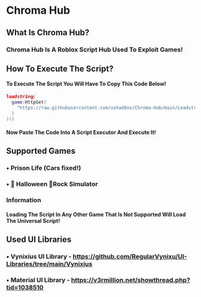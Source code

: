 # Chroma Hub

## What Is Chroma Hub?

### Chroma Hub Is A Roblox Script Hub Used To Exploit Games!

## How To Execute The Script?

#### To Execute The Script You Will Have To Copy This Code Below!

```lua
loadstring(
  game:HttpGet(
    "https://raw.githubusercontent.com/xshad0xx/Chroma-Hub/main/Loadstring.lua"
  )
)()
```

#### Now Paste The Code Into A Script Executor And Execute It!

## Supported Games

### • Prison Life (Cars fixed!)
### • 🎃 Halloween 🎃Rock Simulator

### Information

#### Loading The Script In Any Other Game That Is Not Supported Will Load The Universal Script!

## Used UI Libraries

### • Vynixius UI Library - https://github.com/RegularVynixu/UI-Libraries/tree/main/Vynixius
### • Material UI Library - https://v3rmillion.net/showthread.php?tid=1038510
